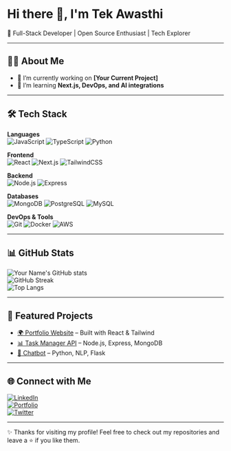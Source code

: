 # Hi there 👋, I'm Tek Awasthi

🚀 Full-Stack Developer | Open Source Enthusiast | Tech Explorer  

---

## 👨‍💻 About Me
- 🔭 I’m currently working on **[Your Current Project]**  
- 🌱 I’m learning **Next.js, DevOps, and AI integrations**  
---

## 🛠️ Tech Stack

**Languages**  
![JavaScript](https://img.shields.io/badge/-JavaScript-black?style=flat-square&logo=javascript) 
![TypeScript](https://img.shields.io/badge/-TypeScript-black?style=flat-square&logo=typescript)
![Python](https://img.shields.io/badge/-Python-black?style=flat-square&logo=python)

**Frontend**  
![React](https://img.shields.io/badge/-React-black?style=flat-square&logo=react)
![Next.js](https://img.shields.io/badge/-Next.js-black?style=flat-square&logo=next.js)
![TailwindCSS](https://img.shields.io/badge/-TailwindCSS-black?style=flat-square&logo=tailwind-css)

**Backend**  
![Node.js](https://img.shields.io/badge/-Node.js-black?style=flat-square&logo=node.js)
![Express](https://img.shields.io/badge/-Express-black?style=flat-square&logo=express)

**Databases**  
![MongoDB](https://img.shields.io/badge/-MongoDB-black?style=flat-square&logo=mongodb)
![PostgreSQL](https://img.shields.io/badge/-PostgreSQL-black?style=flat-square&logo=postgresql)
![MySQL](https://img.shields.io/badge/-MySQL-black?style=flat-square&logo=mysql)

**DevOps & Tools**  
![Git](https://img.shields.io/badge/-Git-black?style=flat-square&logo=git)
![Docker](https://img.shields.io/badge/-Docker-black?style=flat-square&logo=docker)
![AWS](https://img.shields.io/badge/-AWS-black?style=flat-square&logo=amazon-aws)

---

## 📊 GitHub Stats

![Your Name's GitHub stats](https://github-readme-stats.vercel.app/api?username=coolboy789&show_icons=true&theme=radical)  
![GitHub Streak](https://streak-stats.demolab.com?user=coolboy789&theme=radical)  
![Top Langs](https://github-readme-stats.vercel.app/api/top-langs/?username=coolboy789&layout=compact&theme=radical)

---

## 🚀 Featured Projects

- [🌍 Portfolio Website](https://github.com/coolboy789/portfolio) – Built with React & Tailwind  
- [📊 Task Manager API](https://github.com/coolboy789/task-manager-api) – Node.js, Express, MongoDB  
- [🤖 Chatbot](https://github.com/coolboy/chatbot) – Python, NLP, Flask  

---

## 🌐 Connect with Me

[![LinkedIn](https://img.shields.io/badge/-LinkedIn-blue?logo=linkedin&style=flat-square)](https://linkedin.com/in/tek-awasthi)  
[![Portfolio](https://img.shields.io/badge/-Portfolio-black?logo=vercel&style=flat-square)](https://yourportfolio.com)  
[![Twitter](https://img.shields.io/badge/-Twitter-blue?logo=twitter&style=flat-square)](https://twitter.com/yourhandle)  

---
✨ Thanks for visiting my profile! Feel free to check out my repositories and leave a ⭐ if you like them.  

